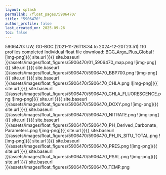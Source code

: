 ```yaml
---
layout: splash
permalink: /float_pages/5906470/
title: "5906470"
author_profile: false
last_created_on: 2025-09-26
toc: false
---
```

 
5906470: UW, GO-BGC (2021-11-26T18:34 to 2024-12-20T23:51)
110 profiles completed
Individual float file download: [BGC_Argo_Plus_Global](https://ftp.soest.hawaii.edu/bgc_argo_plus/Individual_Floats/outliers_removed/5906470_Sprof_processed.nc)
![img-png]({{ site.url }}{{ site.baseurl }}/assets/images/float_figures/5906470/01_5906470_map.png
![img-png]({{ site.url }}{{ site.baseurl }}/assets/images/float_figures/5906470/5906470_BBP700.png
![img-png]({{ site.url }}{{ site.baseurl }}/assets/images/float_figures/5906470/5906470_CHLA.png
![img-png]({{ site.url }}{{ site.baseurl }}/assets/images/float_figures/5906470/5906470_CHLA_FLUORESCENCE.png
![img-png]({{ site.url }}{{ site.baseurl }}/assets/images/float_figures/5906470/5906470_DOXY.png
![img-png]({{ site.url }}{{ site.baseurl }}/assets/images/float_figures/5906470/5906470_NITRATE.png
![img-png]({{ site.url }}{{ site.baseurl }}/assets/images/float_figures/5906470/5906470_PH_Derived_Carbonate_Parameters.png
![img-png]({{ site.url }}{{ site.baseurl }}/assets/images/float_figures/5906470/5906470_PH_IN_SITU_TOTAL.png
![img-png]({{ site.url }}{{ site.baseurl }}/assets/images/float_figures/5906470/5906470_PRES.png
![img-png]({{ site.url }}{{ site.baseurl }}/assets/images/float_figures/5906470/5906470_PSAL.png
![img-png]({{ site.url }}{{ site.baseurl }}/assets/images/float_figures/5906470/5906470_TEMP.png
